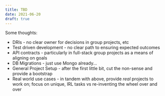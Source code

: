 ```yaml
---
title: TBD
date: 2021-06-20
draft: true
---
```


Some thoughts:

- DRIs - no clear owner for decisions in group projects, etc
- Test driven development - no clear path to ensuring expected outcomes
- API contracts - particularly in full-stack group projects as a means of aligning on goals
- DB Migrations - just use Mongo already...
- General Project Setup - after the first little bit, cut the non-sense and provide a bootstrap
- Real world use cases - in tandem with above, provide _real_ projects to work on; focus on unique, IRL tasks vs re-inventing the wheel over and over
